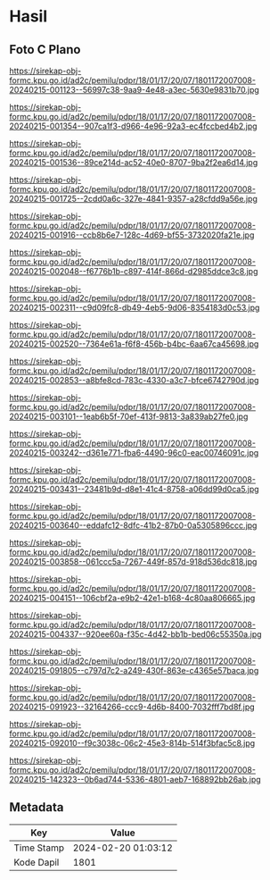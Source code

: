 # Hasil

## Foto C Plano

https://sirekap-obj-formc.kpu.go.id/ad2c/pemilu/pdpr/18/01/17/20/07/1801172007008-20240215-001123--56997c38-9aa9-4e48-a3ec-5630e9831b70.jpg

https://sirekap-obj-formc.kpu.go.id/ad2c/pemilu/pdpr/18/01/17/20/07/1801172007008-20240215-001354--907ca1f3-d966-4e96-92a3-ec4fccbed4b2.jpg

https://sirekap-obj-formc.kpu.go.id/ad2c/pemilu/pdpr/18/01/17/20/07/1801172007008-20240215-001536--89ce214d-ac52-40e0-8707-9ba2f2ea6d14.jpg

https://sirekap-obj-formc.kpu.go.id/ad2c/pemilu/pdpr/18/01/17/20/07/1801172007008-20240215-001725--2cdd0a6c-327e-4841-9357-a28cfdd9a56e.jpg

https://sirekap-obj-formc.kpu.go.id/ad2c/pemilu/pdpr/18/01/17/20/07/1801172007008-20240215-001916--ccb8b6e7-128c-4d69-bf55-3732020fa21e.jpg

https://sirekap-obj-formc.kpu.go.id/ad2c/pemilu/pdpr/18/01/17/20/07/1801172007008-20240215-002048--f6776b1b-c897-414f-866d-d2985ddce3c8.jpg

https://sirekap-obj-formc.kpu.go.id/ad2c/pemilu/pdpr/18/01/17/20/07/1801172007008-20240215-002311--c9d09fc8-db49-4eb5-9d06-8354183d0c53.jpg

https://sirekap-obj-formc.kpu.go.id/ad2c/pemilu/pdpr/18/01/17/20/07/1801172007008-20240215-002520--7364e61a-f6f8-456b-b4bc-6aa67ca45698.jpg

https://sirekap-obj-formc.kpu.go.id/ad2c/pemilu/pdpr/18/01/17/20/07/1801172007008-20240215-002853--a8bfe8cd-783c-4330-a3c7-bfce6742790d.jpg

https://sirekap-obj-formc.kpu.go.id/ad2c/pemilu/pdpr/18/01/17/20/07/1801172007008-20240215-003101--1eab6b5f-70ef-413f-9813-3a839ab27fe0.jpg

https://sirekap-obj-formc.kpu.go.id/ad2c/pemilu/pdpr/18/01/17/20/07/1801172007008-20240215-003242--d361e771-fba6-4490-96c0-eac00746091c.jpg

https://sirekap-obj-formc.kpu.go.id/ad2c/pemilu/pdpr/18/01/17/20/07/1801172007008-20240215-003431--23481b9d-d8e1-41c4-8758-a06dd99d0ca5.jpg

https://sirekap-obj-formc.kpu.go.id/ad2c/pemilu/pdpr/18/01/17/20/07/1801172007008-20240215-003640--eddafc12-8dfc-41b2-87b0-0a5305896ccc.jpg

https://sirekap-obj-formc.kpu.go.id/ad2c/pemilu/pdpr/18/01/17/20/07/1801172007008-20240215-003858--061ccc5a-7267-449f-857d-918d536dc818.jpg

https://sirekap-obj-formc.kpu.go.id/ad2c/pemilu/pdpr/18/01/17/20/07/1801172007008-20240215-004151--106cbf2a-e9b2-42e1-b168-4c80aa806665.jpg

https://sirekap-obj-formc.kpu.go.id/ad2c/pemilu/pdpr/18/01/17/20/07/1801172007008-20240215-004337--920ee60a-f35c-4d42-bb1b-bed06c55350a.jpg

https://sirekap-obj-formc.kpu.go.id/ad2c/pemilu/pdpr/18/01/17/20/07/1801172007008-20240215-091805--c797d7c2-a249-430f-863e-c4365e57baca.jpg

https://sirekap-obj-formc.kpu.go.id/ad2c/pemilu/pdpr/18/01/17/20/07/1801172007008-20240215-091923--32164266-ccc9-4d6b-8400-7032fff7bd8f.jpg

https://sirekap-obj-formc.kpu.go.id/ad2c/pemilu/pdpr/18/01/17/20/07/1801172007008-20240215-092010--f9c3038c-06c2-45e3-814b-514f3bfac5c8.jpg

https://sirekap-obj-formc.kpu.go.id/ad2c/pemilu/pdpr/18/01/17/20/07/1801172007008-20240215-142323--0b6ad744-5336-4801-aeb7-168892bb26ab.jpg


## Metadata

| Key        | Value               |
| ---------- | ------------------- |
| Time Stamp | 2024-02-20 01:03:12 |
| Kode Dapil | 1801                |



